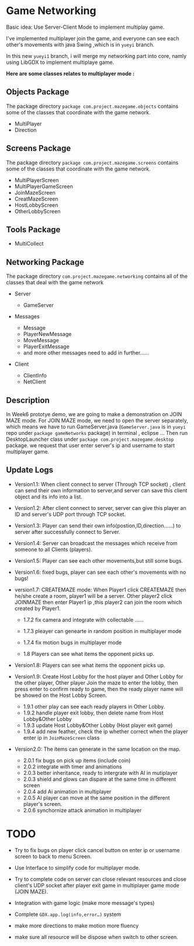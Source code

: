 # Game Networking

Basic idea: Use Server-Client Mode to implement multiplay game.

I've implemented multiplayer join the game, and everyone can see each other's movements with java Swing ,which is in `yueyi` branch.

In this new `yueyi1` branch, i will merge my networking part into core, namly using LibGDX to implement multiplaye game.



**Here are some classes relates to multiplayer mode :**

## Objects Package

The package directory `package com.project.mazegame.objects` contains some of the classes that coordinate with the game network.

* MultiPlayer
* Direction

## Screens Package

The package directory `package com.project.mazegame.screens` contains some of the classes that coordinate with the game network.

* MultiPlayerScreen
* MultiPlayerGameScreen
* JoinMazeScreen
* CreatMazeScreen
* HostLobbyScreen
* OtherLobbyScreen

## Tools Package

* MultiCollect

## Networking Package

The package directory `com.project.mazegame.networking` contains all of the classes that deal with the game network

* Server
  * GameServer
  
* Messages
  * Message
  * PlayerNewMessage
  * MoveMessage
  * PlayerExitMessage
  * and more other messages need to add in further……

* Client

  * ClientInfo
  * NetClient
  
##  Description 

In Week6 prototye demo, we are going to make a demonstration on JOIN MAZE mode. For JOIN MAZE mode, we need to open the server separately, which means we have to run GameServer.java (`GameServer.java` is in `yueyi` repo under `package gameNetworks` package) in terminal , eclipse … Then run DesktopLauncher class under `package com.project.mazegame.desktop` package. we request that user enter server's ip and username to start multiplayer game.

##  Update Logs

* Version1.1:  When client connect to server (Through TCP socket) , client can send their own information to server,and server can save this client object and its info into a list. 
  
* Version1.2: After client connect to server, server can give this player an ID and server's UDP port through TCP socket.
  
* Version1.3: Player can send their own info(postion,ID,direction……)  to server after successfully connect to Server.
  
* Version1.4: Server can broadcast the messages which receive from someone to all Clients (players).
  
* Version1.5:  Player can see each other movements,but still some bugs.
  
* Version1.6: fixed bugs, player can see each other's movements with no bugs!
  
* version1.7: CREATEMAZE mode: When Player1 click CREATEMAZE then he/she create a room, player1 will be a server. Other player2 click JOINMAZE then enter Player1 ip ,this player2 can join the room which created by Player1.
  
  * 1.7.2 fix camera and integrate with collectable ……
  
  * 1.7.3 pleayer can genearte in random position in multiplayer mode
  * 1.7.4 fix motion bugs in multiplayer mode
  
  * 1.8 Players can see what items the opponent picks up.
  
* Version1.8: Players can see what items the opponent picks up.
  
* Version1.9: Create Host Lobby for the host player and Other Lobby for the other player, Other player Join the maze to enter the lobby, then press enter to confirm ready to game, then the ready player name will be showed on the Host Lobby Screen.
  
  * 1.9.1 other play can see each ready players in Other Lobby.
  * 1.9.2 handle player exit lobby, then delete name from Host Lobby&Other Lobby
  * 1.9.3 update Host Lobby&Other Lobby (Host player exit game)
  * 1.9.4 add new feather, check the ip whether correct when the player enter ip in `JoinMazeScreen` class
  
* Version2.0: The items can generate in the same location on the map.
  
  * 2.0.1 fix bugs on pick up items (include coin)
  * 2.0.2 integrate with timer and animations
  * 2.0.3 better inheritance, ready to intergrate with AI in mutiplayer 
  * 2.0.3 shield and glows can dispare at the same time in different screen
  * 2.0.4 add Ai animation in multiplayer
  * 2.0.5 AI player can move at the same position in the different player's screen.
  * 2.0.6 synchornize attack animation in multiplayer
  
  
  
  
  
# TODO

* Try to fix bugs on player click cancel button on enter ip or username screen to back to menu Screen.
  
* Use Interface to simplify code for multiplayer mode.
  
* Try to complete code on server can close relevant resources and close client's UDP socket after player exit game in multiplayer game mode (JOIN MAZE).
  
* Integration with game logic (make more message's types)
  
* Complete `GDX.app.log(info,error…)` system
  
* make more directions to make motion more fluency
  
* make sure all resource will be dispose when switch to other screen.
  
  
  

  

  

  

  

  

  

  

  
  



 